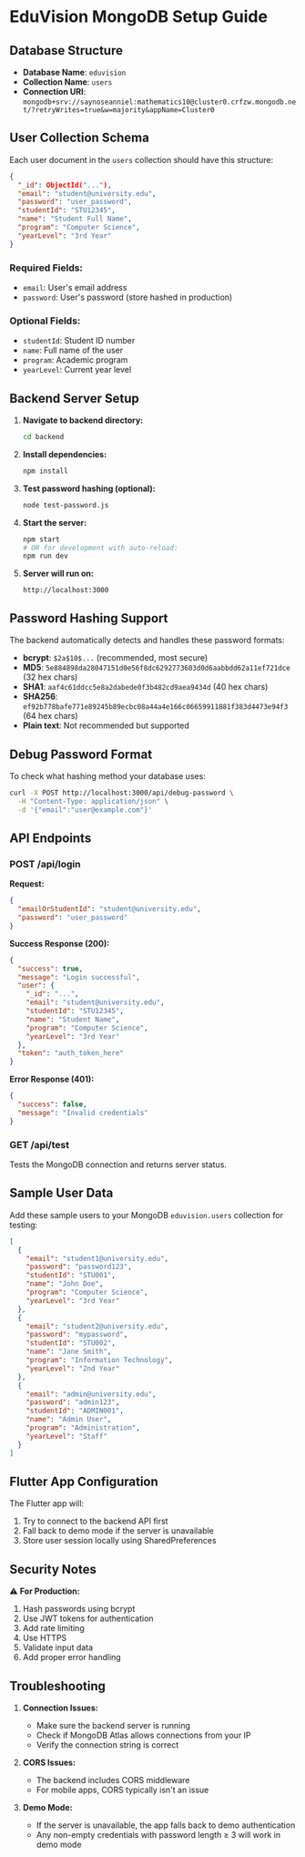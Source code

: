 # EduVision MongoDB Setup Guide

## Database Structure
- **Database Name**: `eduvision`
- **Collection Name**: `users`
- **Connection URI**: `mongodb+srv://saynoseanniel:mathematics10@cluster0.crfzw.mongodb.net/?retryWrites=true&w=majority&appName=Cluster0`

## User Collection Schema
Each user document in the `users` collection should have this structure:

```json
{
  "_id": ObjectId("..."),
  "email": "student@university.edu",
  "password": "user_password",
  "studentId": "STU12345",
  "name": "Student Full Name",
  "program": "Computer Science",
  "yearLevel": "3rd Year"
}
```

### Required Fields:
- `email`: User's email address
- `password`: User's password (store hashed in production)

### Optional Fields:
- `studentId`: Student ID number
- `name`: Full name of the user
- `program`: Academic program
- `yearLevel`: Current year level

## Backend Server Setup

1. **Navigate to backend directory:**
   ```bash
   cd backend
   ```

2. **Install dependencies:**
   ```bash
   npm install
   ```

3. **Test password hashing (optional):**
   ```bash
   node test-password.js
   ```

4. **Start the server:**
   ```bash
   npm start
   # OR for development with auto-reload:
   npm run dev
   ```

5. **Server will run on:**
   ```
   http://localhost:3000
   ```

## Password Hashing Support

The backend automatically detects and handles these password formats:

- **bcrypt**: `$2a$10$...` (recommended, most secure)
- **MD5**: `5e884898da28047151d0e56f8dc6292773603d0d6aabbdd62a11ef721dce` (32 hex chars)
- **SHA1**: `aaf4c61ddcc5e8a2dabede0f3b482cd9aea9434d` (40 hex chars)  
- **SHA256**: `ef92b778bafe771e89245b89ecbc08a44a4e166c06659911881f383d4473e94f3` (64 hex chars)
- **Plain text**: Not recommended but supported

## Debug Password Format

To check what hashing method your database uses:

```bash
curl -X POST http://localhost:3000/api/debug-password \
  -H "Content-Type: application/json" \
  -d '{"email":"user@example.com"}'
```

## API Endpoints

### POST /api/login
**Request:**
```json
{
  "emailOrStudentId": "student@university.edu",
  "password": "user_password"
}
```

**Success Response (200):**
```json
{
  "success": true,
  "message": "Login successful",
  "user": {
    "_id": "...",
    "email": "student@university.edu",
    "studentId": "STU12345",
    "name": "Student Name",
    "program": "Computer Science",
    "yearLevel": "3rd Year"
  },
  "token": "auth_token_here"
}
```

**Error Response (401):**
```json
{
  "success": false,
  "message": "Invalid credentials"
}
```

### GET /api/test
Tests the MongoDB connection and returns server status.

## Sample User Data

Add these sample users to your MongoDB `eduvision.users` collection for testing:

```json
[
  {
    "email": "student1@university.edu",
    "password": "password123",
    "studentId": "STU001",
    "name": "John Doe",
    "program": "Computer Science",
    "yearLevel": "3rd Year"
  },
  {
    "email": "student2@university.edu",
    "password": "mypassword",
    "studentId": "STU002",
    "name": "Jane Smith",
    "program": "Information Technology",
    "yearLevel": "2nd Year"
  },
  {
    "email": "admin@university.edu",
    "password": "admin123",
    "studentId": "ADMIN001",
    "name": "Admin User",
    "program": "Administration",
    "yearLevel": "Staff"
  }
]
```

## Flutter App Configuration

The Flutter app will:
1. Try to connect to the backend API first
2. Fall back to demo mode if the server is unavailable
3. Store user session locally using SharedPreferences

## Security Notes

⚠️ **For Production:**
1. Hash passwords using bcrypt
2. Use JWT tokens for authentication
3. Add rate limiting
4. Use HTTPS
5. Validate input data
6. Add proper error handling

## Troubleshooting

1. **Connection Issues:**
   - Make sure the backend server is running
   - Check if MongoDB Atlas allows connections from your IP
   - Verify the connection string is correct

2. **CORS Issues:**
   - The backend includes CORS middleware
   - For mobile apps, CORS typically isn't an issue

3. **Demo Mode:**
   - If the server is unavailable, the app falls back to demo authentication
   - Any non-empty credentials with password length ≥ 3 will work in demo mode